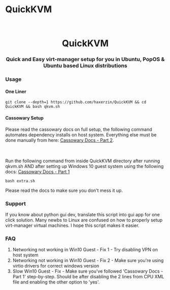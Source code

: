# QuickKVM

<h1 align="center">
  <br>
  QuickKVM
  <br>
</h1>

<h3 align="center">Quick and Easy virt-manager setup for you in Ubuntu, PopOS & Ubuntu based Linux distributions</h3>

### Usage

#### One Liner

```shell
git clone --depth=1 https://github.com/haxerzin/QuickKVM && cd QuickKVM && bash qkvm.sh
````

#### Cassowary Setup

Please read the cassowary docs on full setup, the following command automates dependency installs on host system. Everything else must be done manually from here: <a href="https://github.com/casualsnek/cassowary/blob/main/docs/2-cassowary-install.md#on-linux-host" title="cassowary docs 2">Cassowary Docs - Part 2</a>.

<br><br>Run the following command from inside QuickKVM directory after running qkvm.sh AND after setting up Windows 10 guest system using the following docs: <a href="https://github.com/casualsnek/cassowary/blob/main/docs/1-virt-manager.md#download-windows-iso-image-and-virtio-drivers-for-windows" title="cassowary docs 1">Cassowary Docs - Part 1</a>

```shell
bash extra.sh
````

Please read the docs to make sure you don't mess it up.

### Support

If you know about python gui dev, translate this script into gui app for one click solution. Many newbs to Linux are confused on how to properly setup virt-manager virtual machines. I hope this script makes it easier.

### FAQ

1. Networking not working in Win10 Guest - Fix 1 - Try disabling VPN on host system
2. Networking not working in Win10 Guest - Fix 2 - Make sure you're using virtio drivers for correct windows version
3. Slow Win10 Guest - Fix - Make sure you've followed 'Cassowary Docs - Part 1' step-by-step. Should be after disabling the 2 lines from CPU XML file and enabling the other option to 'yes'.
